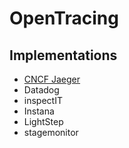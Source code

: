 # OpenTracing

## Implementations

- [CNCF Jaeger](/jaeger.md)
- Datadog
- inspectIT
- Instana
- LightStep
- stagemonitor
